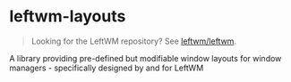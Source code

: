 # leftwm-layouts
> Looking for the LeftWM repository? See [leftwm/leftwm](https://github.com/leftwm/leftwm).

A library providing pre-defined but modifiable window layouts for window managers - specifically designed by and for LeftWM